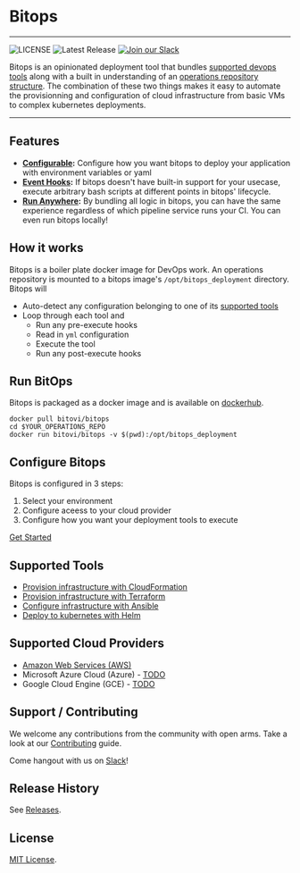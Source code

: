 # Bitops

---------------------

![LICENSE](https://img.shields.io/github/license/bitovi/bitops)
![Latest Release](https://img.shields.io/github/v/release/bitovi/bitops)
[![Join our Slack](https://img.shields.io/badge/slack-join%20chat-611f69.svg)](https://www.bitovi.com/community/slack?utm_source=badge&utm_medium=badge&utm_campaign=pr-badge&utm_content=badge)

Bitops is an opinionated deployment tool that bundles [supported devops tools](#supported-tools) along with a built in understanding of an [operations repository structure](operations-repo-structure.md). The combination of these two things makes it easy to automate the provisionning and configuration of cloud infrastructure from basic VMs to complex kubernetes deployments.

---------------------

## Features

* **[Configurable](configuration-base.md):** Configure how you want bitops to deploy your application with environment variables or yaml
* **[Event Hooks](lifecycle.md):** If bitops doesn't have built-in support for your usecase, execute arbitrary bash scripts at different points in bitops' lifecycle.
* **[Run Anywhere](examples.md):** By bundling all logic in bitops, you can have the same experience regardless of which pipeline service runs your CI. You can even run bitops locally!

## How it works

Bitops is a boiler plate docker image for DevOps work. An operations repository is mounted to a bitops image's `/opt/bitops_deployment` directory. Bitops will

* Auto-detect any configuration belonging to one of its [supported tools](#supported-tools)
* Loop through each tool and
    * Run any pre-execute hooks
    * Read in `yml` configuration
    * Execute the tool
    * Run any post-execute hooks

## Run BitOps
Bitops is packaged as a docker image and is available on [dockerhub](https://hub.docker.com/repository/docker/bitovi/bitops).
```
docker pull bitovi/bitops
cd $YOUR_OPERATIONS_REPO
docker run bitovi/bitops -v $(pwd):/opt/bitops_deployment
```

## Configure Bitops

Bitops is configured in 3 steps:

1. Select your environment
2. Configure aceess to your cloud provider
3. Configure how you want your deployment tools to execute

[Get Started](configuration-base)

## Supported Tools
* [Provision infrastructure with CloudFormation](tool-configuration/configuration-cloudformation.md)
* [Provision infrastructure with Terraform](tool-configuration/configuration-terraform.md)
* [Configure infrastructure with Ansible](tool-configuration/configuration-ansible.md)
* [Deploy to kubernetes with Helm](tool-configuration/configuration-helm.md)

## Supported Cloud Providers

* [Amazon Web Services (AWS)](cloud-configuration/configuration-aws.md)
* Microsoft Azure Cloud (Azure) - [TODO](https://github.com/bitovi/bitops/issues/13)
* Google Cloud Engine (GCE) - [TODO](https://github.com/bitovi/bitops/issues/14)

## Support / Contributing

We welcome any contributions from the community with open arms. Take a look at our [Contributing](contributing/contributing.md) guide.

Come hangout with us on [Slack](https://www.bitovi.com/community/slack)!

## Release History

See [Releases](https://github.com/bitovi/bitops/releases).

## License

[MIT License](license.md).